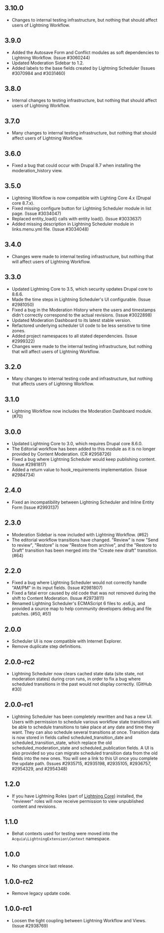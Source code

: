 ## 3.10.0
* Changes to internal testing infrastructure, but nothing that should 
  affect users of Lightning Workflow.
  
## 3.9.0
* Added the Autosave Form and Conflict modules as soft dependencies to
  Lightning Workflow. (Issue #3060244)
* Updated Moderation Sidebar to 1.2.
* Added labels to the base fields created by Lightning Scheduler
  (Issues #3070984 and #3031460)

## 3.8.0
* Internal changes to testing infrastructure, but nothing that
  should affect users of Lightning Workflow.

## 3.7.0
* Many changes to internal testing infrastructure, but nothing that
  should affect users of Lightning Workflow.

## 3.6.0
* Fixed a bug that could occur with Drupal 8.7 when installing the
  moderation_history view.

## 3.5.0
* Lightning Workflow is now compatible with Lighting Core 4.x
  (Drupal core 8.7.x).
* Fixed missing configure button for Lightning Scheduler module in list page.
  (Issue #3034047)
* Replaced entity_load() calls with entity load(). (Issue #3033637)
* Added missing description in Lightning Scheduler module in links.menu.yml
  file. (Issue #3034048)

## 3.4.0
* Changes were made to internal testing infrastructure, but nothing that will
  affect users of Lightning Workflow.

## 3.3.0
* Updated Lightning Core to 3.5, which security updates Drupal core to 8.6.6.
* Made the time steps in Lightning Scheduler's UI configurable. (Issue #2981050)
* Fixed a bug in the Moderation History where the users and timestamps didn't
  correctly correspond to the actual revisions. (Issue #3022898)
* Updated Moderation Dashboard to its latest stable version.
* Refactored underlying scheduler UI code to be less sensitive to time zones.
* Added project namespaces to all stated dependencies. (Issue #2999322)
* Changes were made to the internal testing infrastructure, but nothing that
  will affect users of Lightning Workflow.

## 3.2.0
* Many changes to internal testing code and infrastructure, but nothing that
  affects users of Lightning Workflow.

## 3.1.0
* Lightning Workflow now includes the Moderation Dashboard module. (#70)

## 3.0.0
* Updated Lightning Core to 3.0, which requires Drupal core 8.6.0.
* The Editorial workflow has been added to this module as it is no longer
  provided by Content Moderation. (CR #2958726)
* Fixed a bug where Lightning Scheduler would keep publishing content.
  (Issue #2981817)
* Added a return value to hook_requirements implementation. (Issue #2984734)

## 2.4.0
* Fixed an incompatibility between Lightning Scheduler and Inline Entity Form
  (Issue #2993137)

## 2.3.0
* Moderation Sidebar is now included with Lightning Workflow. (#62)
* The editorial workflow transitions have changed. "Review" is now "Send to
  review", "Restore" is now "Restore from archive", and the "Restore to Draft"
  transition has been merged into the "Create new draft" transition. (#64)

## 2.2.0
* Fixed a bug where Lightning Scheduler would not correctly handle "AM/PM" in
  its input fields. (Issue #2981807)
* Fixed a fatal error caused by old code that was not removed during the shift
  to Content Moderation. (Issue #2973811)
* Renamed Lightning Scheduler's ECMAScript 6 files to .es6.js, and provided a
  source map to help community developers debug and file patches. (#50, #51)

## 2.0.0
* Scheduler UI is now compatible with Internet Explorer.
* Remove duplicate step definitions.

## 2.0.0-rc2
* Lightning Scheduler now clears cached state data (site state, not
  moderation states) during cron runs, in order to fix a bug where
  scheduled transitions in the past would not display correctly. (GitHub #30)

## 2.0.0-rc1
* Lightning Scheduler has been completely rewritten and has a new UI. Users
  with permission to schedule various workflow state transitions will be able
  to schedule transitions to take place at any date and time they want. They
  can also schedule several transitions at once. Transition data is now stored
  in fields called scheduled_transition_date and scheduled_transition_state,
  which replace the old scheduled_moderation_state and scheduled_publication
  fields. A UI is also provided so you can migrate scheduled transition data
  from the old fields into the new ones. You will see a link to this UI once
  you complete the update path. (Issues #2935715, #2935198, #2935105, #2936757, #2954329, and #2954348)

## 1.2.0
* If you have Lightning Roles
  (part of [Lightning Core](https://drupal.org/project/lightning_core))
  installed, the "reviewer" roles will now receive permission to view
  unpublished content and revisions.

## 1.1.0
* Behat contexts used for testing were moved into the
  `Acquia\LightningExtension\Context` namespace.

## 1.0.0
* No changes since last release.

## 1.0.0-rc2
* Remove legacy update code.

## 1.0.0-rc1
* Loosen the tight coupling between Lightning Workflow and Views.
  (Issue #2938769)
